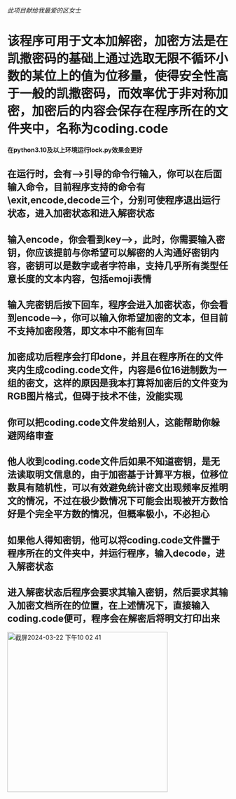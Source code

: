 *此项目献给我最爱的区女士*
# 该程序可用于文本加解密，加密方法是在凯撒密码的基础上通过选取无限不循环小数的某位上的值为位移量，使得安全性高于一般的凯撒密码，而效率优于非对称加密，加密后的内容会保存在程序所在的文件夹中，名称为coding.code
#### 在python3.10及以上环境运行lock.py效果会更好
## 在运行时，会有-->引导的命令行输入，你可以在后面输入命令，目前程序支持的命令有\exit,encode,decode三个，分别可使程序退出运行状态，进入加密状态和进入解密状态
## 输入encode，你会看到key-->，此时，你需要输入密钥，你应该提前与你希望可以解密的人沟通好密钥内容，密钥可以是数字或者字符串，支持几乎所有类型任意长度的文本内容，包括emoji表情
## 输入完密钥后按下回车，程序会进入加密状态，你会看到encode-->，你可以输入你希望加密的文本，但目前不支持加密段落，即文本中不能有回车
## 加密成功后程序会打印done，并且在程序所在的文件夹内生成coding.code文件，内容是6位16进制数为一组的密文，这样的原因是我本打算将加密后的文件变为RGB图片格式，但碍于技术不佳，没能实现
## 你可以把coding.code文件发给别人，这能帮助你躲避网络审查
## 他人收到coding.code文件后如果不知道密钥，是无法读取明文信息的，由于加密基于计算平方根，位移位数具有随机性，可以有效避免统计密文出现频率反推明文的情况，不过在极少数情况下可能会出现被开方数恰好是个完全平方数的情况，但概率极小，不必担心
## 如果他人得知密钥，他可以将coding.code文件置于程序所在的文件夹中，并运行程序，输入decode，进入解密状态
## 进入解密状态后程序会要求其输入密钥，然后要求其输入加密文档所在的位置，在上述情况下，直接输入coding.code便可，程序会在解密后将明文打印出来
<img width="366" alt="截屏2024-03-22 下午10 02 41" src="https://github.com/0penhuman/lock/assets/159608807/3c22a4f6-e94d-488b-97d3-04bfd6e720b9">
